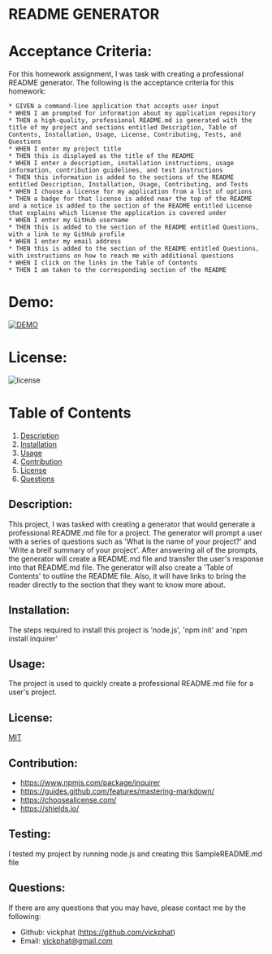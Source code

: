 # README GENERATOR

# Acceptance Criteria:

For this homework assignment, I was task with creating a professional README generator.
The following is the acceptance criteria for this homework:

    * GIVEN a command-line application that accepts user input
    * WHEN I am prompted for information about my application repository
    * THEN a high-quality, professional README.md is generated with the title of my project and sections entitled Description, Table of Contents, Installation, Usage, License, Contributing, Tests, and Questions
    * WHEN I enter my project title
    * THEN this is displayed as the title of the README
    * WHEN I enter a description, installation instructions, usage information, contribution guidelines, and test instructions
    * THEN this information is added to the sections of the README entitled Description, Installation, Usage, Contributing, and Tests
    * WHEN I choose a license for my application from a list of options
    * THEN a badge for that license is added near the top of the README and a notice is added to the section of the README entitled License that explains which license the application is covered under
    * WHEN I enter my GitHub username
    * THEN this is added to the section of the README entitled Questions, with a link to my GitHub profile
    * WHEN I enter my email address
    * THEN this is added to the section of the README entitled Questions, with instructions on how to reach me with additional questions
    * WHEN I click on the links in the Table of Contents
    * THEN I am taken to the corresponding section of the README

# Demo:

[![DEMO](Homework\readmeGenerator\assets\images\demo.JPG)](https://www.youtube.com/watch?v=YjvHg4ce4wo)

# License: 
![license](https://img.shields.io/badge/License-[MIT](LICENSE.txt)-blue?style=for-the-badge&logo=appveyor.svg)


# Table of Contents 

1. [Description](#description)
2. [Installation](#installation)
3. [Usage](#usage)
4. [Contribution](#contribution)
5. [License](#license)
6. [Questions](#questions)
    
## Description: 
This project, I was tasked with creating a generator that would generate a professional README.md file for a project. The generator will prompt a user with a series of questions such as 'What is the name of your project?' and 'Write a breif summary of your project'. After answering all of the prompts, the generator will create a README.md file and transfer the user's response into that README.md file. The generator will also create a 'Table of Contents' to outline the README file. Also, it will have links to bring the reader directly to the section that they want to know more about. 

## Installation: 
The steps required to install this project is 'node.js', 'npm init' and 'npm install inquirer'

## Usage: 
The project is used to quickly create a professional README.md file for a user's project.

## License: 
[MIT](LICENSE.txt)

## Contribution: 
* https://www.npmjs.com/package/inquirer 
* https://guides.github.com/features/mastering-markdown/  
* https://choosealicense.com/  
* https://shields.io/

## Testing: 
I tested my project by running node.js and creating this SampleREADME.md file 

## Questions: 
If there are any questions that you may have, please contact me by the following:

* Github: vickphat (https://github.com/vickphat)
* Email: vickphat@gmail.com 


